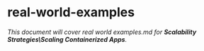 # real-world-examples

_This document will cover real world examples.md for **Scalability Strategies\Scaling Containerized Apps**._
